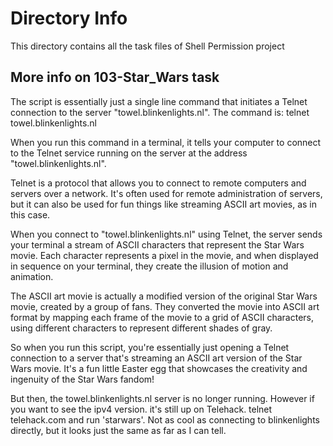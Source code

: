 # Directory Info
This directory contains all the task files of Shell Permission project

## More info on 103-Star_Wars task

The script is essentially just a single line command that initiates a Telnet connection to the server "towel.blinkenlights.nl".
The command is: telnet towel.blinkenlights.nl

When you run this command in a terminal, it tells your computer to connect to the Telnet service running on the server at the address "towel.blinkenlights.nl".

Telnet is a protocol that allows you to connect to remote computers and servers over a network. It's often used for remote administration of servers, but it can also be used for fun things like streaming ASCII art movies, as in this case.

When you connect to "towel.blinkenlights.nl" using Telnet, the server sends your terminal a stream of ASCII characters that represent the Star Wars movie. Each character represents a pixel in the movie, and when displayed in sequence on your terminal, they create the illusion of motion and animation.

The ASCII art movie is actually a modified version of the original Star Wars movie, created by a group of fans. They converted the movie into ASCII art format by mapping each frame of the movie to a grid of ASCII characters, using different characters to represent different shades of gray.

So when you run this script, you're essentially just opening a Telnet connection to a server that's streaming an ASCII art version of the Star Wars movie. It's a fun little Easter egg that showcases the creativity and ingenuity of the Star Wars fandom!

But then, the towel.blinkenlights.nl server is no longer running.
However if you want to see the ipv4 version. it's still up on Telehack. telnet telehack.com and run 'starwars'. Not as cool as connecting to blinkenlights directly, but it looks just the same as far as I can tell.
